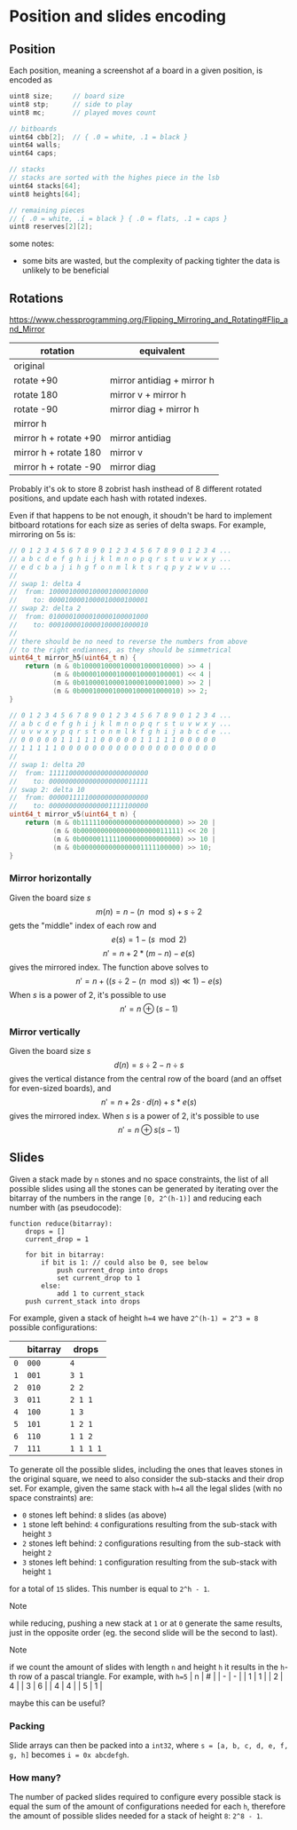 # Position and slides encoding

## Position

Each position, meaning a screenshot af a board in a given position, is encoded as
```c
uint8 size;     // board size
uint8 stp;      // side to play
uint8 mc;       // played moves count

// bitboards
uint64 cbb[2];  // { .0 = white, .1 = black }
uint64 walls;
uint64 caps;

// stacks
// stacks are sorted with the highes piece in the lsb
uint64 stacks[64];
uint8 heights[64];

// remaining pieces
// { .0 = white, .i = black } { .0 = flats, .1 = caps }
uint8 reserves[2][2];
```

some notes:
- some bits are wasted, but the complexity of packing tighter the data is unlikely to be beneficial

## Rotations

https://www.chessprogramming.org/Flipping_Mirroring_and_Rotating#Flip_and_Mirror

| rotation              | equivalent                 |
| --------------------- | -------------------------- |
| original              |                            |
| rotate +90            | mirror antidiag + mirror h |
| rotate 180            | mirror v + mirror h        |
| rotate -90            | mirror diag + mirror h     |
| mirror h              |                            |
| mirror h + rotate +90 | mirror antidiag            |
| mirror h + rotate 180 | mirror v                   |
| mirror h + rotate -90 | mirror diag                |

Probably it's ok to store 8 zobrist hash insthead of 8 different rotated positions, and update each hash with rotated indexes.

Even if that happens to be not enough, it shoudn't be hard to implement bitboard rotations for each size as series of delta swaps. For example, mirroring on 5s is:
```c
// 0 1 2 3 4 5 6 7 8 9 0 1 2 3 4 5 6 7 8 9 0 1 2 3 4 ...
// a b c d e f g h i j k l m n o p q r s t u v w x y ...
// e d c b a j i h g f o n m l k t s r q p y z w v u ...
//
// swap 1: delta 4
//  from: 1000010000100001000010000
//    to: 0000100001000010000100001
// swap 2: delta 2
//  from: 0100001000010000100001000
//    to: 0001000010000100001000010
//
// there should be no need to reverse the numbers from above
// to the right endiannes, as they should be simmetrical
uint64_t mirror_h5(uint64_t n) {
    return (n & 0b1000010000100001000010000) >> 4 |
           (n & 0b0000100001000010000100001) << 4 |
           (n & 0b0100001000010000100001000) >> 2 |
           (n & 0b0001000010000100001000010) >> 2;
}

// 0 1 2 3 4 5 6 7 8 9 0 1 2 3 4 5 6 7 8 9 0 1 2 3 4 ...
// a b c d e f g h i j k l m n o p q r s t u v w x y ...
// u v w x y p q r s t o n m l k f g h i j a b c d e ...
// 0 0 0 0 0 1 1 1 1 1 0 0 0 0 0 1 1 1 1 1 0 0 0 0 0
// 1 1 1 1 1 0 0 0 0 0 0 0 0 0 0 0 0 0 0 0 0 0 0 0 0
//
// swap 1: delta 20
//  from: 1111100000000000000000000
//    to: 0000000000000000000011111
// swap 2: delta 10
//  from: 0000011111000000000000000
//    to: 0000000000000001111100000
uint64_t mirror_v5(uint64_t n) {
    return (n & 0b1111100000000000000000000) >> 20 |
           (n & 0b0000000000000000000011111) << 20 |
           (n & 0b0000011111000000000000000) >> 10 |
           (n & 0b0000000000000001111100000) >> 10;
}
```

### Mirror horizontally

Given the board size $s$
$$m(n) = n - (n \mod s) + s \div 2$$
gets the "middle" index of each row and
$$e(s) = 1 - (s \mod 2)$$
$$n' = n + 2 * (m - n) - e(s)$$
gives the mirrored index. The function above solves to
$$n' = n + ((s \div 2 - (n \mod s)) \ll 1) - e(s)$$
When $s$ is a power of 2, it's possible to use
$$n' = n \oplus (s - 1)$$

### Mirror vertically

Given the board size $s$
$$d(n) = s \div 2 - n \div s$$
gives the vertical distance from the central row of the board (and an offset for even-sized boards), and
$$n' = n + 2s \cdot d(n) + s*e(s)$$
gives the mirrored index. When $s$ is a power of 2, it's possible to use
$$n' = n \oplus s(s - 1)$$

## Slides

Given a stack made by `n` stones and no space constraints, the list of all possible slides using all the stones can be generated by iterating over the bitarray of the numbers in the range `[0, 2^(h-1)]` and reducing each number with (as pseudocode):

```
function reduce(bitarray):
    drops = []
    current_drop = 1

    for bit in bitarray:
        if bit is 1: // could also be 0, see below
            push current_drop into drops
            set current_drop to 1
        else:   
            add 1 to current_stack
    push current_stack into drops
```

For example, given a stack of height `h=4` we have `2^(h-1) = 2^3 = 8` possible configurations:

|     | bitarray | drops     |
| --- | -------- | --------- |
| `0` | `000`    | `4`       |
| `1` | `001`    | `3 1`     |
| `2` | `010`    | `2 2`     |
| `3` | `011`    | `2 1 1`   |
| `4` | `100`    | `1 3`     |
| `5` | `101`    | `1 2 1`   |
| `6` | `110`    | `1 1 2`   |
| `7` | `111`    | `1 1 1 1` |

To generate oll the possible slides, including the ones that leaves stones in the original square, we need to also consider the sub-stacks and their drop set. For example, given the same stack with `h=4` all the legal slides (with no space constraints) are:
- `0` stones left behind: `8` slides (as above)
- `1` stone left behind: `4` configurations resulting from the sub-stack with height `3`
- `2` stones left behind: `2` configurations resulting from the sub-stack with height `2`
- `3` stones left behind: `1` configuration resulting from the sub-stack with height `1`

for a total of `15` slides. This number is equal to `2^h - 1`.

> [!NOTE]
> while reducing, pushing a new stack at `1` or at `0` generate the same results, just in the opposite order (eg. the second slide will be the second to last).

> [!NOTE]
> if we count the amount of slides with length `n` and height `h` it results in the `h`-th row of a pascal triangle. For example, with `h=5`
> | n | # |
> | - | - |
> | 1 | 1 |
> | 2 | 4 |
> | 3 | 6 |
> | 4 | 4 |
> | 5 | 1 |
> 
> maybe this can be useful?

### Packing
Slide arrays can then be packed into a `int32`, where `s = [a, b, c, d, e, f, g, h]` becomes `i = 0x abcdefgh`.

### How many?
The number of packed slides required to configure every possible stack is equal the sum of the amount of configurations needed for each `h`, therefore the amount of possible slides needed for a stack of height `8`: `2^8 - 1`.
